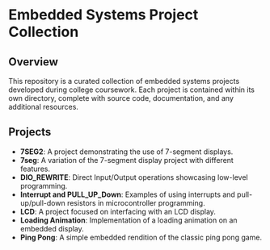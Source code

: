 # Embedded Systems Project Collection

## Overview

This repository is a curated collection of embedded systems projects developed during college coursework. Each project is contained within its own directory, complete with source code, documentation, and any additional resources.

## Projects

- **7SEG2**: A project demonstrating the use of 7-segment displays.
- **7seg**: A variation of the 7-segment display project with different features.
- **DIO_REWRITE**: Direct Input/Output operations showcasing low-level programming.
- **Interrupt and PULL_UP_Down**: Examples of using interrupts and pull-up/pull-down resistors in microcontroller programming.
- **LCD**: A project focused on interfacing with an LCD display.
- **Loading Animation**: Implementation of a loading animation on an embedded display.
- **Ping Pong**: A simple embedded rendition of the classic ping pong game.





